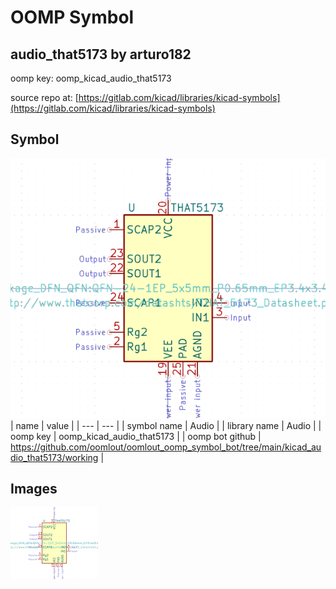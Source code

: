# OOMP Symbol  
## audio_that5173  by arturo182  
  
oomp key: oomp_kicad_audio_that5173  
  
source repo at: [https://gitlab.com/kicad/libraries/kicad-symbols](https://gitlab.com/kicad/libraries/kicad-symbols)  
## Symbol  
  
[![working.png](working_600.png)](working.png)  
| name | value | 
| --- | --- | 
| symbol name | Audio | 
| library name | Audio | 
| oomp key | oomp_kicad_audio_that5173 | 
| oomp bot github | https://github.com/oomlout/oomlout_oomp_symbol_bot/tree/main/kicad_audio_that5173/working | 
## Images  
  
[![working.png](working_140.png)](working.png)  
